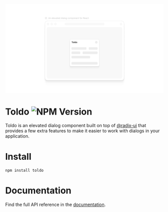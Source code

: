 ![Hero](https://github.com/raphaelsalaja/toldo/blob/main/.github/readme.png)

 # Toldo ![NPM Version](https://img.shields.io/npm/v/toldo)

Toldo is an elevated dialog component built on top of [@radix-ui](https://www.radix-ui.com/primitives/docs/components/dialog) that provides a few extra features to make it easier to work with dialogs in your application.

# Install

```bash
npm install toldo
```

# Documentation

Find the full API reference in the [documentation](https://toldo.vercel.app/).